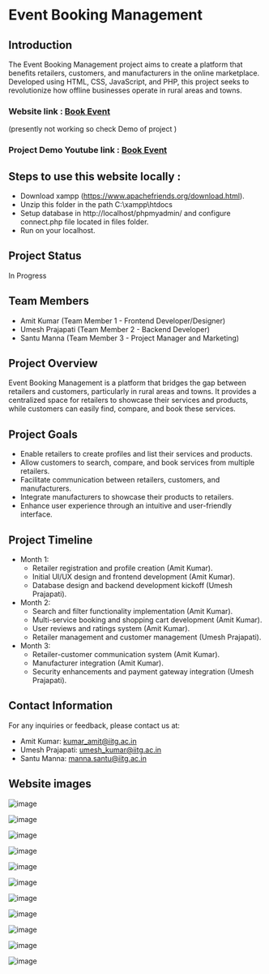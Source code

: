 # Event Booking Management

## Introduction
The Event Booking Management project aims to create a platform that benefits retailers, customers, and manufacturers in the online marketplace. Developed using HTML, CSS, JavaScript, and PHP, this project seeks to revolutionize how offline businesses operate in rural areas and towns.

### **Website link** : [Book Event](https://bookevents783.000webhostapp.com/)
(presently not working so check Demo of project )
### **Project Demo Youtube link** : [Book Event](https://youtu.be/e8DeITbB5VU)  

## Steps to use this website locally :

 - Download xampp (https://www.apachefriends.org/download.html).
 - Unzip this folder in the path C:\xampp\htdocs
 - Setup database in http://localhost/phpmyadmin/ and configure connect.php file located in files folder.
 - Run on your localhost.

## Project Status
In Progress

## Team Members
- Amit Kumar (Team Member 1 - Frontend Developer/Designer)
- Umesh Prajapati (Team Member 2 - Backend Developer)
- Santu Manna (Team Member 3 - Project Manager and Marketing)

## Project Overview
Event Booking Management is a platform that bridges the gap between retailers and customers, particularly in rural areas and towns. It provides a centralized space for retailers to showcase their services and products, while customers can easily find, compare, and book these services.

## Project Goals
- Enable retailers to create profiles and list their services and products.
- Allow customers to search, compare, and book services from multiple retailers.
- Facilitate communication between retailers, customers, and manufacturers.
- Integrate manufacturers to showcase their products to retailers.
- Enhance user experience through an intuitive and user-friendly interface.

## Project Timeline
- Month 1:
  - Retailer registration and profile creation (Amit Kumar).
  - Initial UI/UX design and frontend development (Amit Kumar).
  - Database design and backend development kickoff (Umesh Prajapati).
- Month 2: 
  - Search and filter functionality implementation (Amit Kumar).
  - Multi-service booking and shopping cart development (Amit Kumar).
  - User reviews and ratings system (Amit Kumar).
  - Retailer management and customer management (Umesh Prajapati).
- Month 3: 
  - Retailer-customer communication system (Amit Kumar).
  - Manufacturer integration (Amit Kumar).
  - Security enhancements and payment gateway integration (Umesh Prajapati).

## Contact Information
For any inquiries or feedback, please contact us at:
- Amit Kumar: kumar_amit@iitg.ac.in
- Umesh Prajapati: umesh_kumar@iitg.ac.in
- Santu Manna: manna.santu@iitg.ac.in

## Website images
![image](https://user-images.githubusercontent.com/85430434/202630870-62ed508d-134c-47e2-a9dd-4489a95565ed.png)

![image](https://user-images.githubusercontent.com/85430434/202631531-d145baaf-4c10-4bc8-8126-0c1a02cca392.png)

![image](https://user-images.githubusercontent.com/85430434/202631831-b111c181-9f3a-42c1-ada1-1107001e24f6.png)

![image](https://user-images.githubusercontent.com/85430434/202632071-9b354187-f6d9-4091-9d5f-2572b1129952.png)

![image](https://user-images.githubusercontent.com/85430434/202632215-2119b6dd-1c6d-4bc3-ab43-7a1f884c52c8.png)

![image](https://user-images.githubusercontent.com/85430434/202635204-c6349ff4-b671-432f-af7f-d2523dfae016.png)

![image](https://user-images.githubusercontent.com/85430434/202633661-e20bbdf5-049d-494f-aaca-9c7ffc8caa81.png)

![image](https://user-images.githubusercontent.com/85430434/202634548-22ea5cec-d3dd-486d-902e-404f4cc3d080.png)

![image](https://user-images.githubusercontent.com/85430434/202633814-c4e7b0f3-17f7-4866-a4d1-a1a36163836b.png)

![image](https://user-images.githubusercontent.com/85430434/202633934-f00a249b-7234-4408-aa6c-87eadc722900.png)

![image](https://user-images.githubusercontent.com/85430434/202635029-cf1c459b-1d63-4acb-9669-0d56b7c38ed3.png)

